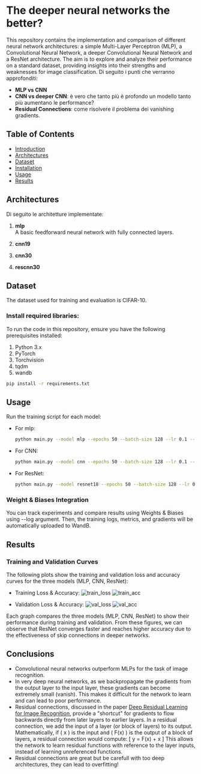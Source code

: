 # The deeper neural networks the better?
This repository contains the implementation and comparison of different neural network architectures: a simple Multi-Layer Perceptron (MLP), a Convolutional Neural Network, a deeper Convolutional Neural Network and a ResNet architecture. The aim is to explore and analyze their performance on a standard dataset, providing insights into their strengths and weaknesses for image classification. Di seguito i punti che verranno approfonditi:

- **MLP vs CNN**
- **CNN vs deeper CNN**: è vero che tanto più è profondo un modello tanto più aumentano le performance?
- **Residual Connections**: come risolvere il problema dei vanishing gradients.

## Table of Contents
- [Introduction](#introduction)
- [Architectures](#architectures)
- [Dataset](#dataset)
- [Installation](#installation)
- [Usage](#usage)
- [Results](#results)

## Architectures
Di seguito le architetture implementate:
1. **mlp**  
   A basic feedforward neural network with fully connected layers.
   
3. **cnn19**  

4. **cnn30**  

5. **rescnn30**  
   

## Dataset

The dataset used for training and evaluation is CIFAR-10.

### Install required libraries:
To run the code in this repository, ensure you have the following prerequisites installed:

1. Python 3.x
2. PyTorch  
3. Torchvision
4. tqdm
5. wandb
   
```bash
pip install -r requirements.txt
```

## Usage

Run the training script for each model:

- For mlp:

  ```bash
  python main.py --model mlp --epochs 50 --batch-size 128 --lr 0.1 --num-workers 2 --log
  ```

- For CNN:

  ```bash
  python main.py --model cnn --epochs 50 --batch-size 128 --lr 0.1 --num-workers 2 --log
  ```

- For ResNet:

  ```bash
  python main.py --model resnet18 --epochs 50 --batch-size 128 --lr 0.1 --num-workers 2 --log
  ```

### Weight & Biases Integration
You can track experiments and compare results using Weights & Biases using --log argument.
Then, the training logs, metrics, and gradients will be automatically uploaded to WandB.

## Results
### Training and Validation Curves
The following plots show the training and validation loss and accuracy curves for the three models (MLP, CNN, ResNet):

- Training Loss & Accuracy:
![train_loss](https://github.com/user-attachments/assets/167840b1-f7f6-4f5b-8063-6eeb51fb58f8)
![train_acc](https://github.com/user-attachments/assets/6450fad8-7e8a-4008-9a8a-157c3aeb9849)

- Validation Loss & Accuracy:
![val_loss](https://github.com/user-attachments/assets/92bd3ba1-50db-49f7-88cb-2c63e02ac1e6)
![val_acc](https://github.com/user-attachments/assets/3664cbe2-a46a-4813-9fd1-f1a3eb6d26dc)


Each graph compares the three models (MLP, CNN, ResNet) to show their performance during training and validation. From these figures, we can observe that ResNet converges faster and reaches higher accuracy due to the effectiveness of skip connections in deeper networks.

## Conclusions
- Convolutional neural networks outperform MLPs for the task of image recognition.
- In very deep neural networks, as we backpropagate the gradients from the output layer to the input layer, these gradients can become extremely small (vanish). This makes it difficult for the network to learn and can lead to poor performance.
- Residual connections, discussed in the paper [Deep Residual Learning for Image Recognition](https://arxiv.org/pdf/1512.03385), provide a "shortcut" for gradients to flow backwards directly from later layers to earlier layers. In a residual connection, we add the input of a layer (or block of layers) to its output. Mathematically, if \( x \) is the input and \( F(x) \) is the output of a block of layers, a residual connection would compute: \[ y = F(x) + x \]
This allows the network to learn residual functions with reference to the layer inputs, instead of learning unreferenced functions.
- Residual connections are great but be carefull with too deep architectures, they can lead to overfitting!
